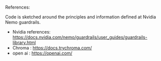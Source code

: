 References: 

Code is sketched around the principles and information defined at Nvidia Nemo guardrails. 

* Nvidia references: https://docs.nvidia.com/nemo/guardrails/user_guides/guardrails-library.html 
* Chroma : https://docs.trychroma.com/ 
* open ai : https://openai.com/
